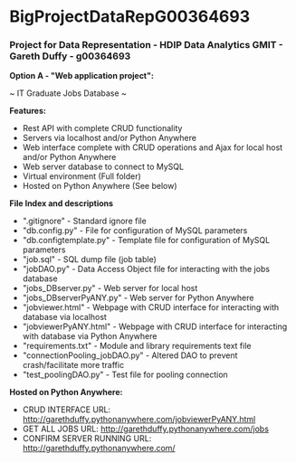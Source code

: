# BigProjectDataRepG00364693

### Project for Data Representation - HDIP Data Analytics GMIT - Gareth Duffy - g00364693

**Option A - "Web application project":** 

~ IT Graduate Jobs Database ~

**Features:**

- Rest API with complete CRUD functionality 
- Servers via localhost and/or Python Anywhere
- Web interface complete with CRUD operations and Ajax for local host and/or Python Anywhere
- Web server database to connect to MySQL 
- Virtual environment (Full folder)
- Hosted on Python Anywhere (See below)

**File Index and descriptions**

- ".gitignore" - Standard ignore file 
- "db.config.py" - File for configuration of MySQL parameters
- "db.configtemplate.py" - Template file for configuration of MySQL parameters
- "job.sql" - SQL dump file (job table)
- "jobDAO.py" - Data Access Object file for interacting with the jobs database
- "jobs_DBserver.py" - Web server for local host
- "jobs_DBserverPyANY.py" - Web server for Python Anywhere
- "jobviewer.html" - Webpage with CRUD interface for interacting with database via localhost
- "jobviewerPyANY.html" - Webpage with CRUD interface for interacting with database via Python Anywhere
- "requirements.txt" - Module and library requirements text file
- "connectionPooling_jobDAO.py" - Altered DAO to prevent crash/facilitate more traffic
- "test_poolingDAO.py" - Test file for pooling connection


**Hosted on Python Anywhere:**

- CRUD INTERFACE URL: http://garethduffy.pythonanywhere.com/jobviewerPyANY.html
- GET ALL JOBS URL: http://garethduffy.pythonanywhere.com/jobs
- CONFIRM SERVER RUNNING URL: http://garethduffy.pythonanywhere.com/
 
